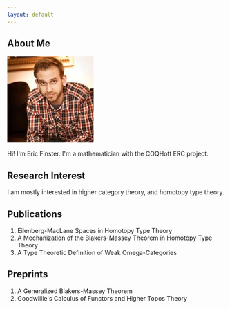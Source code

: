 ```yaml
---
layout: default
---
```


## About Me

<img class="profile-picture" src="files/eric.jpg">

Hi!  I'm Eric Finster.  I'm a mathematician with the
COQHott ERC project.

## Research Interest

I am mostly interested in higher category theory, and homotopy type theory.

## Publications

1. Eilenberg-MacLane Spaces in Homotopy Type Theory
2. A Mechanization of the Blakers-Massey Theorem in Homotopy Type Theory
3. A Type Theoretic Definition of Weak Omega-Categories

## Preprints

1. A Generalized Blakers-Massey Theorem
2. Goodwillie's Calculus of Functors and Higher Topos Theory

